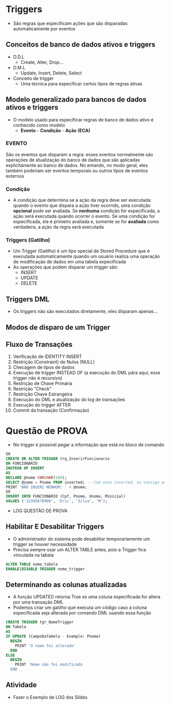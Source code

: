 # Triggers
* São regras que especificam ações que são disparadas automaticamente por eventos

## Conceitos de banco de dados ativos e triggers
* D.D.L
  * Create, Alter, Drop...
* D.M.L
  * Update, Insert, Delete, Select
* Conceito de trigger
  * Uma técnica para especificar certos tipos de regras ativas

## Modelo generalizado para bancos de dados ativos e triggers
* O modelo usado para especificar regras de banco de dados ativo é conhecido como modelo
  * **Evento** - **Condição** - **Ação** **(ECA)**
### EVENTO
São os eventos que disparam a regra: esses eventos normalmente são operações de atualização do banco de dados que são aplicadas explicitamente ao banco de dados. No entando, no modo geral, eles também poderiam ser eventos temporais ou outros tipos de eventos externos

### Condição
* A condição que determina se a ação da regra deve ser executada: quando o evento que dispara a ação tiver ocorrido, uma condição **opcional** pode ser avaliada. Se **nenhuma** condição for especificada, a ação será executada quando ocorrer o evento. Se uma condição for especificada, ela é primeiro avaliada e, somente se for **avaliada** como verdadeira, a ação da regra será executada

### Triggers (Gatilho)
* Um Trigger (Gatilho) é um tipo special de Stored Procedure que é executada automaticamente quando um usuário realiza uma operação de modificação de dados em uma tabela expecificada
* As operações que podem disparar um trigger são:
  * INSERT
  * UPDATE
  * DELETE

## Triggers DML
* Os triggers não são executados diretamente, eles disparam apenas...

## Modos de disparo de um Trigger
## Fluxo de Transações
1. Verificação de IDENTITY INSERT
2. Restrição (Constraint) de Nulos (NULL)
3. Checagem de tipos de dados
4. Execução de trigger INSTEAD OF (a execução do DML pára aqui; esse trigger
não é recursivo)
5. Restrição de Chave Primária
6. Restrição “Check”
7. Restrição Chave Estrangeira
8. Execução do DML e atualização do log de transações
9. Execução do trigger AFTER
10. Commit da transação (Confirmação)

# Questão de PROVA
* No trigger é possível pegar a informação que está no bloco de comando
```sql
GO
CREATE OR ALTER TRIGGER trg_InserirFuncionario
ON FUNCIONARIO
INSTEAD OF INSERT
AS
DECLARE @nome VARCHAR(100);
SELECT @nome = Pnome FROM inserted; -- Com esse inserted, eu consigo pegar os valores do INSERT de baixo, como por exemplo o nome
PRINT 'NÃO INSERI NENHUM: ' + @nome;
GO
INSERT INTO FUNCIONARIO (Cpf, Pnome, Unome, Minicial)
VALUES ('12345678900', 'Eric', 'Silva', 'M');
```

* LOG QUESTÃO DE PROVA

## Habilitar E Desabilitar Triggers
* O administrador do sistema pode desabilitar temporariamente um trigger se houver necessidade
* Precisa sempre usar um ALTER TABLE antes, pois a Trigger fica vinculada na tabela
```sql
ALTER TABLE nome_tabela
ENABLE|DISABLE TRIGGER nome_trigger
```

## Determinando as colunas atualizadas
* A função UPDATE() retorna True se uma coluna especificada for altera por uma transação DML
* Podemos criar um gatilho que executa um código caso a coluna especificada seja alterada por comando DML usando essa função
```sql
CREATE TRIGGER tgr_NomeTrigger
ON Tabela
AS
IF UPDATE (CampoDaTabela - Exemplo: Pnome)
  BEGIN
    PRINT 'O nome foi alterado'
  END
ELSE
  BEGIN
    PRINT 'Nome não foi modificado
  END
```

## Atividade
* Fazer o Exemplo de LOG dos Slides
